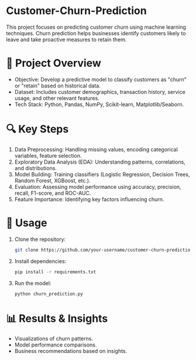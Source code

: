 # Customer-Churn-Prediction
This project focuses on predicting customer churn using machine learning techniques. Churn prediction helps businesses identify customers likely to leave and take proactive measures to retain them.

# 📌 Project Overview  
- Objective: Develop a predictive model to classify customers as "churn" or "retain" based on historical data.  
- Dataset: Includes customer demographics, transaction history, service usage, and other relevant features.  
- Tech Stack: Python, Pandas, NumPy, Scikit-learn, Matplotlib/Seaborn.  

# 🔍 Key Steps  
1. Data Preprocessing: Handling missing values, encoding categorical variables, feature selection.  
2. Exploratory Data Analysis (EDA): Understanding patterns, correlations, and distributions.  
3. Model Building: Training classifiers (Logistic Regression, Decision Trees, Random Forest, XGBoost, etc.).  
4. Evaluation: Assessing model performance using accuracy, precision, recall, F1-score, and ROC-AUC.  
5. Feature Importance: Identifying key factors influencing churn.  

# 🚀 Usage  
1. Clone the repository:  
   ```bash
   git clone https://github.com/your-username/customer-churn-prediction.git
   ```
2. Install dependencies:  
   ```bash
   pip install -r requirements.txt
   ```
3. Run the model:  
   ```bash
   python churn_prediction.py
   ```

# 📊 Results & Insights  
- Visualizations of churn patterns.  
- Model performance comparisons.  
- Business recommendations based on insights.  



